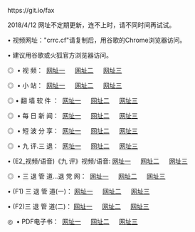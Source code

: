 <p>https://git.io/fax<p>
<p>2018/4/12 网址不定期更新，连不上时，请不同时间再试试。
<p>• 视频网址："crrc.cf"请复制后，用谷歌的Chrome浏览器访问。
<p>• 建议用谷歌或火狐官方浏览器访问。
<p>◎  • 视 频： 
<a href="http://cs.crrc.cf/tv/" target="_blank">网址一</a> 　 
<a href="http://cc.crrc.cf/9018.html" target="_blank">网址二</a> 　 
<a href="http://cc.crrc.cf/9449.html" target="_blank">网址三</a></p>
<p>◎ </span>  •  小 站：  
<a href="http://cs.crrc.cf/index.html/" target="_blank">网址一</a> 　 
<a href="http://cc.crrc.cf/index.html" target="_blank">网址二</a> 　 
<a href="http://cc.crrc.cf/read/" target="_blank">网址三</a></p>
<p>◎  • 翻 墙 软 件 ：  
<a href="http://cs.crrc.cf/ff/" target="_blank">网址一</a> 　 
<a href="http://cc.crrc.cf/s/read/a1_nd.html" target="_blank">网址二</a> 　 
<a href="http://cc.crrc.cf/ff/index.html" target="_blank">网址三</a></p>
<p>◎ </span>  • 每 日 新 闻：  
<a href="http://cs.crrc.cf/day/" target="_blank">网址一</a> 　 
<a href="http://cc.crrc.cf/day/" target="_blank">网址二</a> 　 
<a href="http://cc.crrc.cf/day/index.html" target="_blank">网址三</a></p>
<p>◎ </span>  • 短 波 分 享：  
<a href="http://cs.crrc.cf/h/" target="_blank">网址一</a> 　 
<a href="http://cc.crrc.cf/h/" target="_blank">网址二</a> 　 
<a href="http://cc.crrc.cf/h/index.html" target="_blank">网址三</a></p>
<p>◎   • 九 评.三 退：  
<a href="http://cs.crrc.cf/t/" target="_blank">网址一</a> 　 
<a href="http://cc.crrc.cf/v2/index.html" target="_blank">网址二</a> 　 
<a href="http://cc.crrc.cf/tt/index.html" target="_blank">网址三</a> 　</p>
<p>  • (E2_视频/语音)《九 评》视频/语音: 
<a href="http://cc.crrc.cf/7738.html" target="_blank">网址一</a> 　 
<a href="http://cc.crrc.cf/7614.html" target="_blank">网址二</a> 　 
<a href="http://cc.crrc.cf/7633.html" target="_blank">网址三</a></p>
<p>◎   • 三 退 管 道...退 党 网：  
<a href="http://cs.crrc.cf/go/td1.html" target="_blank">网址一</a> 　 
<a href="http://cc.crrc.cf/go/td2.html" target="_blank">网址二</a> 　 
<a href="http://cc.crrc.cf/go/td3.html" target="_blank">网址三</a></p>
<p>  • (F1) 三 退 管 道(一)： 
<a href="http://cs.crrc.cf/dd/" target="_blank">网址一</a> 　 
<a href="http://cc.crrc.cf/s/read/a1_tdx.html" target="_blank">网址二</a> 　 
<a href="http://cc.crrc.cf/dd/" target="_blank">网址三</a></p>
<p>  • (F2)三 退 管 道(二)： 
<a href="http://cc.crrc.cf/d/" target="_blank">网址一</a> 　 
<a href="http://cs.crrc.cf/d/index.html" target="_blank">网址二</a> 　 
<a href="http://cc.crrc.cf/d/" target="_blank">网址三</a></p>
<p>◎   • PDF电子书：  
<a href="http://cs.crrc.cf/p/" target="_blank">网址一</a> 　 
<a href="http://cc.crrc.cf/p/index.html" target="_blank">网址二</a> 　 
<a href="http://cc.crrc.cf/p/" target="_blank">网址三</a></p>
